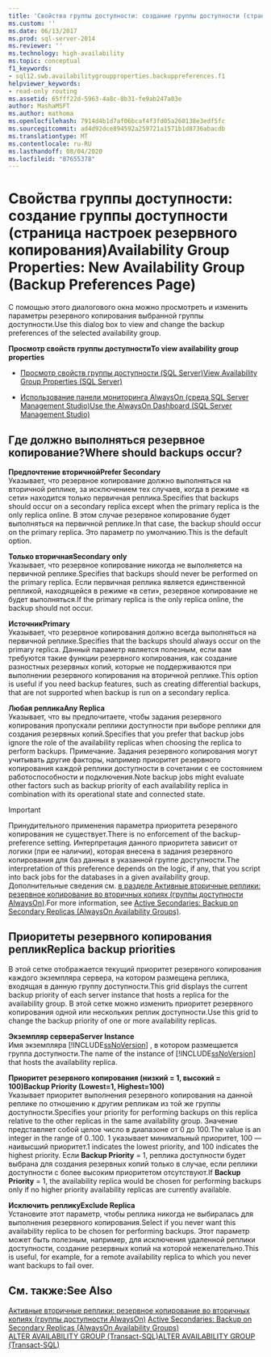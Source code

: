 ```yaml
---
title: 'Свойства группы доступности: создание группы доступности (страница "Параметры резервного копирования") | Документация Майкрософт'
ms.custom: ''
ms.date: 06/13/2017
ms.prod: sql-server-2014
ms.reviewer: ''
ms.technology: high-availability
ms.topic: conceptual
f1_keywords:
- sql12.swb.availabilitygroupproperties.backuppreferences.f1
helpviewer_keywords:
- read-only routing
ms.assetid: 65fff22d-5963-4a8c-8b31-fe9ab247a03e
author: MashaMSFT
ms.author: mathoma
ms.openlocfilehash: 7914d4b1d7af06bcaf4f3fd05a260138e3edf5fc
ms.sourcegitcommit: ad4d92dce894592a259721a1571b1d8736abacdb
ms.translationtype: MT
ms.contentlocale: ru-RU
ms.lasthandoff: 08/04/2020
ms.locfileid: "87655378"
---
```

# <a name="availability-group-properties-new-availability-group-backup-preferences-page"></a><span data-ttu-id="f0ee2-102">Свойства группы доступности: создание группы доступности (страница настроек резервного копирования)</span><span class="sxs-lookup"><span data-stu-id="f0ee2-102">Availability Group Properties: New Availability Group (Backup Preferences Page)</span></span>
  <span data-ttu-id="f0ee2-103">С помощью этого диалогового окна можно просмотреть и изменить параметры резервного копирования выбранной группы доступности.</span><span class="sxs-lookup"><span data-stu-id="f0ee2-103">Use this dialog box to view and change the backup preferences of the selected availability group.</span></span>  
  
 <span data-ttu-id="f0ee2-104">**Просмотр свойств группы доступности**</span><span class="sxs-lookup"><span data-stu-id="f0ee2-104">**To view availability group properties**</span></span>  
  
-   [<span data-ttu-id="f0ee2-105">Просмотр свойств группы доступности (SQL Server)</span><span class="sxs-lookup"><span data-stu-id="f0ee2-105">View Availability Group Properties &#40;SQL Server&#41;</span></span>](view-availability-group-properties-sql-server.md)  
  
-   [<span data-ttu-id="f0ee2-106">Использование панели мониторинга AlwaysOn (среда SQL Server Management Studio)</span><span class="sxs-lookup"><span data-stu-id="f0ee2-106">Use the AlwaysOn Dashboard &#40;SQL Server Management Studio&#41;</span></span>](use-the-always-on-dashboard-sql-server-management-studio.md)  
  
## <a name="where-should-backups-occur"></a><span data-ttu-id="f0ee2-107">Где должно выполняться резервное копирование?</span><span class="sxs-lookup"><span data-stu-id="f0ee2-107">Where should backups occur?</span></span>  
 <span data-ttu-id="f0ee2-108">**Предпочтение вторичной**</span><span class="sxs-lookup"><span data-stu-id="f0ee2-108">**Prefer Secondary**</span></span>  
 <span data-ttu-id="f0ee2-109">Указывает, что резервное копирование должно выполняться на вторичной реплике, за исключением тех случаев, когда в режиме «в сети» находится только первичная реплика.</span><span class="sxs-lookup"><span data-stu-id="f0ee2-109">Specifies that backups should occur on a secondary replica except when the primary replica is the only replica online.</span></span> <span data-ttu-id="f0ee2-110">В этом случае резервное копирование будет выполняться на первичной реплике.</span><span class="sxs-lookup"><span data-stu-id="f0ee2-110">In that case, the backup should occur on the primary replica.</span></span> <span data-ttu-id="f0ee2-111">Это параметр по умолчанию.</span><span class="sxs-lookup"><span data-stu-id="f0ee2-111">This is the default option.</span></span>  
  
 <span data-ttu-id="f0ee2-112">**Только вторичная**</span><span class="sxs-lookup"><span data-stu-id="f0ee2-112">**Secondary only**</span></span>  
 <span data-ttu-id="f0ee2-113">Указывает, что резервное копирование никогда не выполняется на первичной реплике.</span><span class="sxs-lookup"><span data-stu-id="f0ee2-113">Specifies that backups should never be performed on the primary replica.</span></span> <span data-ttu-id="f0ee2-114">Если первичная реплика является единственной репликой, находящейся в режиме «в сети», резервное копирование не будет выполняться.</span><span class="sxs-lookup"><span data-stu-id="f0ee2-114">If the primary replica is the only replica online, the backup should not occur.</span></span>  
  
 <span data-ttu-id="f0ee2-115">**Источник**</span><span class="sxs-lookup"><span data-stu-id="f0ee2-115">**Primary**</span></span>  
 <span data-ttu-id="f0ee2-116">Указывает, что резервное копирования должно всегда выполняться на первичной реплике.</span><span class="sxs-lookup"><span data-stu-id="f0ee2-116">Specifies that the backups should always occur on the primary replica.</span></span> <span data-ttu-id="f0ee2-117">Данный параметр является полезным, если вам требуются такие функции резервного копирования, как создание разностных резервных копий, которые не поддерживаются при выполнении резервного копирования на вторичной реплике.</span><span class="sxs-lookup"><span data-stu-id="f0ee2-117">This option is useful if you need backup features, such as creating differential backups, that are not supported when backup is run on a secondary replica.</span></span>  
  
 <span data-ttu-id="f0ee2-118">**Любая реплика**</span><span class="sxs-lookup"><span data-stu-id="f0ee2-118">**Any Replica**</span></span>  
 <span data-ttu-id="f0ee2-119">Указывает, что вы предпочитаете, чтобы задания резервного копирования пропускали реплики доступности при выборе реплики для создания резервных копий.</span><span class="sxs-lookup"><span data-stu-id="f0ee2-119">Specifies that you prefer that backup jobs ignore the role of the availability replicas when choosing the replica to perform backups.</span></span> <span data-ttu-id="f0ee2-120">Примечание. Задания резервного копирования могут учитывать другие факторы, например приоритет резервного копирования каждой реплики доступности в сочетании с ее состоянием работоспособности и подключения.</span><span class="sxs-lookup"><span data-stu-id="f0ee2-120">Note backup jobs might evaluate other factors such as backup priority of each availability replica in combination with its operational state and connected state.</span></span>  
  
> [!IMPORTANT]  
>  <span data-ttu-id="f0ee2-121">Принудительного применения параметра приоритета резервного копирования не существует.</span><span class="sxs-lookup"><span data-stu-id="f0ee2-121">There is no enforcement of the backup-preference setting.</span></span> <span data-ttu-id="f0ee2-122">Интерпретация данного приоритета зависит от логики (при ее наличии), которая внесена в задания резервного копирования для баз данных в указанной группе доступности.</span><span class="sxs-lookup"><span data-stu-id="f0ee2-122">The interpretation of this preference depends on the logic, if any, that you script into back jobs for the databases in a given availability group.</span></span> <span data-ttu-id="f0ee2-123">Дополнительные сведения см. [в разделе Активные вторичные реплики: резервное копирование во вторичных копиях (группы доступности AlwaysOn)](active-secondaries-backup-on-secondary-replicas-always-on-availability-groups.md).</span><span class="sxs-lookup"><span data-stu-id="f0ee2-123">For more information, see [Active Secondaries: Backup on Secondary Replicas (AlwaysOn Availability Groups)](active-secondaries-backup-on-secondary-replicas-always-on-availability-groups.md).</span></span>  
  
## <a name="replica-backup-priorities"></a><span data-ttu-id="f0ee2-124">Приоритеты резервного копирования реплик</span><span class="sxs-lookup"><span data-stu-id="f0ee2-124">Replica backup priorities</span></span>  
 <span data-ttu-id="f0ee2-125">В этой сетке отображается текущий приоритет резервного копирования каждого экземпляра сервера, на котором размещена реплика, входящая в данную группу доступности.</span><span class="sxs-lookup"><span data-stu-id="f0ee2-125">This grid displays the current backup priority of each server instance that hosts a replica for the availability group.</span></span> <span data-ttu-id="f0ee2-126">В этой сетке можно изменить приоритет резервного копирования одной или нескольких реплик доступности.</span><span class="sxs-lookup"><span data-stu-id="f0ee2-126">Use this grid to change the backup priority of one or more availability replicas.</span></span>  
  
 <span data-ttu-id="f0ee2-127">**Экземпляр сервера**</span><span class="sxs-lookup"><span data-stu-id="f0ee2-127">**Server Instance**</span></span>  
 <span data-ttu-id="f0ee2-128">Имя экземпляра [!INCLUDE[ssNoVersion](../../../includes/ssnoversion-md.md)] , в котором размещается группа доступности.</span><span class="sxs-lookup"><span data-stu-id="f0ee2-128">The name of the instance of [!INCLUDE[ssNoVersion](../../../includes/ssnoversion-md.md)] that hosts the availability replica.</span></span>  
  
 <span data-ttu-id="f0ee2-129">**Приоритет резервного копирования (низкий = 1, высокий = 100)**</span><span class="sxs-lookup"><span data-stu-id="f0ee2-129">**Backup Priority (Lowest=1, Highest=100)**</span></span>  
 <span data-ttu-id="f0ee2-130">Указывает приоритет выполнения резервного копирования на данной реплике по отношению к другим репликам из той же группы доступности.</span><span class="sxs-lookup"><span data-stu-id="f0ee2-130">Specifies your priority for performing backups on this replica relative to the other replicas in the same availability group.</span></span> <span data-ttu-id="f0ee2-131">Значение представляет собой целое число в диапазоне от 0 до 100.</span><span class="sxs-lookup"><span data-stu-id="f0ee2-131">The value is an integer in the range of 0..100.</span></span> <span data-ttu-id="f0ee2-132">1 указывает минимальный приоритет, 100 — наивысший приоритет.</span><span class="sxs-lookup"><span data-stu-id="f0ee2-132">1 indicates the lowest priority, and 100 indicates the highest priority.</span></span> <span data-ttu-id="f0ee2-133">Если **Backup Priority** = 1, реплика доступности будет выбрана для создания резервных копий только в случае, если реплики доступности с более высоким приоритетом отсутствуют.</span><span class="sxs-lookup"><span data-stu-id="f0ee2-133">If **Backup Priority** = 1, the availability replica would be chosen for performing backups only if no higher priority availability replicas are currently available.</span></span>  
  
 <span data-ttu-id="f0ee2-134">**Исключить реплику**</span><span class="sxs-lookup"><span data-stu-id="f0ee2-134">**Exclude Replica**</span></span>  
 <span data-ttu-id="f0ee2-135">Установите этот параметр, чтобы реплика никогда не выбиралась для выполнения резервного копирования.</span><span class="sxs-lookup"><span data-stu-id="f0ee2-135">Select if you never want this availability replica to be chosen for performing backups.</span></span> <span data-ttu-id="f0ee2-136">Этот параметр может быть полезным, например, для исключения удаленной реплики доступности, создание резервных копий на которой нежелательно.</span><span class="sxs-lookup"><span data-stu-id="f0ee2-136">This is useful, for example, for a remote availability replica to which you never want backups to fail over.</span></span>  
  
## <a name="see-also"></a><span data-ttu-id="f0ee2-137">См. также:</span><span class="sxs-lookup"><span data-stu-id="f0ee2-137">See Also</span></span>  
 <span data-ttu-id="f0ee2-138">[Активные вторичные реплики: резервное копирование во вторичных копиях (группы доступности AlwaysOn)](active-secondaries-backup-on-secondary-replicas-always-on-availability-groups.md) </span><span class="sxs-lookup"><span data-stu-id="f0ee2-138">[Active Secondaries: Backup on Secondary Replicas (AlwaysOn Availability Groups)](active-secondaries-backup-on-secondary-replicas-always-on-availability-groups.md) </span></span>  
 [<span data-ttu-id="f0ee2-139">ALTER AVAILABILITY GROUP (Transact-SQL)</span><span class="sxs-lookup"><span data-stu-id="f0ee2-139">ALTER AVAILABILITY GROUP &#40;Transact-SQL&#41;</span></span>](/sql/t-sql/statements/alter-availability-group-transact-sql)  
  
  
